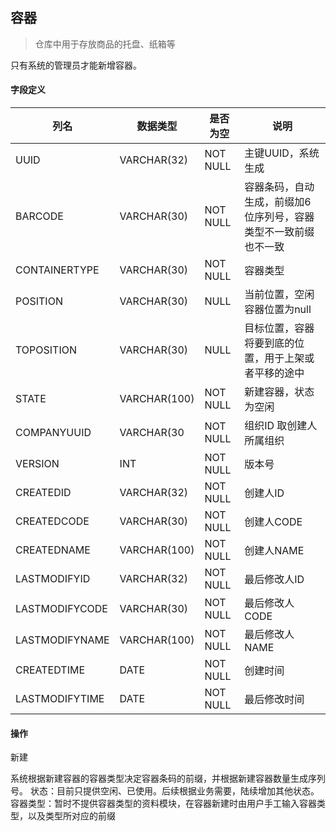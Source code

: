 ## 容器

> 仓库中用于存放商品的托盘、纸箱等

只有系统的管理员才能新增容器。

#### 字段定义

列名 | 数据类型 | 是否为空 | 说明
---|--- | --- | ---
UUID | VARCHAR(32) | NOT NULL | 主键UUID，系统生成
BARCODE | VARCHAR(30) | NOT NULL | 容器条码，自动生成，前缀加6位序列号，容器类型不一致前缀也不一致
CONTAINERTYPE | VARCHAR(30) | NOT NULL | 容器类型
POSITION | VARCHAR(30) | NULL | 当前位置，空闲容器位置为null
TOPOSITION | VARCHAR(30) | NULL | 目标位置，容器将要到底的位置，用于上架或者平移的途中
STATE | VARCHAR(100) | NOT NULL | 新建容器，状态为空闲
COMPANYUUID | VARCHAR(30 | NOT NULL | 组织ID 取创建人所属组织
VERSION | INT | NOT NULL | 版本号
CREATEDID | VARCHAR(32)| NOT NULL | 创建人ID
CREATEDCODE | VARCHAR(30)| NOT NULL | 创建人CODE
CREATEDNAME | VARCHAR(100)| NOT NULL | 创建人NAME
LASTMODIFYID | VARCHAR(32)| NOT NULL | 最后修改人ID
LASTMODIFYCODE | VARCHAR(30)| NOT NULL | 最后修改人CODE
LASTMODIFYNAME | VARCHAR(100)| NOT NULL | 最后修改人NAME
CREATEDTIME | DATE| NOT NULL | 创建时间
LASTMODIFYTIME | DATE| NOT NULL | 最后修改时间


#### 操作

新建

   系统根据新建容器的容器类型决定容器条码的前缀，并根据新建容器数量生成序列号。
   状态：目前只提供空闲、已使用。后续根据业务需要，陆续增加其他状态。
   容器类型：暂时不提供容器类型的资料模块，在容器新建时由用户手工输入容器类型，以及类型所对应的前缀

